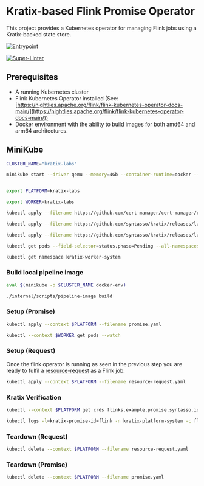 # Kratix-based Flink Promise Operator

This project provides a Kubernetes operator for managing Flink jobs using a Kratix-backed state store.

[![Entrypoint](https://github.com/opencredo/promise-flink/actions/workflows/entrypoint.yml/badge.svg)](https://github.com/opencredo/promise-flink/actions/workflows/entrypoint.yml)

[![Super-Linter](https://github.com/opencredo/promise-flink/actions/workflows/lint.yml/badge.svg)](https://github.com/marketplace/actions/super-linter)

## Prerequisites

- A running Kubernetes cluster
- Flink Kubernetes Operator installed (See: [https://nightlies.apache.org/flink/flink-kubernetes-operator-docs-main/](https://nightlies.apache.org/flink/flink-kubernetes-operator-docs-main/))
- Docker environment with the ability to build images for both amd64 and arm64 architectures.


## MiniKube

```bash
CLUSTER_NAME="kratix-labs"

minikube start --driver qemu --memory=4Gb --container-runtime=docker --nodes 1 -p $CLUSTER_NAME --cni=auto --addons=default-storageclass,registry,storage-provisioner

```

```bash

export PLATFORM=kratix-labs

export WORKER=kratix-labs

kubectl apply --filename https://github.com/cert-manager/cert-manager/releases/download/v1.12.0/cert-manager.yaml

kubectl apply --filename https://github.com/syntasso/kratix/releases/latest/download/install-all-in-one.yaml

kubectl apply --filename https://github.com/syntasso/kratix/releases/latest/download/config-all-in-one.yaml

kubectl get pods --field-selector=status.phase=Pending --all-namespaces --watch

kubectl get namespace kratix-worker-system
```

### Build local pipeline image
```bash
eval $(minikube -p $CLUSTER_NAME docker-env)

./internal/scripts/pipeline-image build
```

### Setup (Promise)
```bash
kubectl apply --context $PLATFORM --filename promise.yaml

```
```bash
kubectl --context $WORKER get pods --watch
```


### Setup (Request)
Once the flink operator is running as seen in the previous step you are ready to fulfil a [resource-request](resource-request.yaml) as a Flink job:
```bash
kubectl apply --context $PLATFORM --filename resource-request.yaml
```


### Kratix Verification
```bash
kubectl --context $PLATFORM get crds flinks.example.promise.syntasso.io

kubectl logs -l=kratix-promise-id=flink -n kratix-platform-system -c flink-promise-pipeline

```

### Teardown (Request)
```bash
kubectl delete --context $PLATFORM --filename resource-request.yaml
```

### Teardown (Promise)
```bash
kubectl delete --context $PLATFORM --filename promise.yaml

```